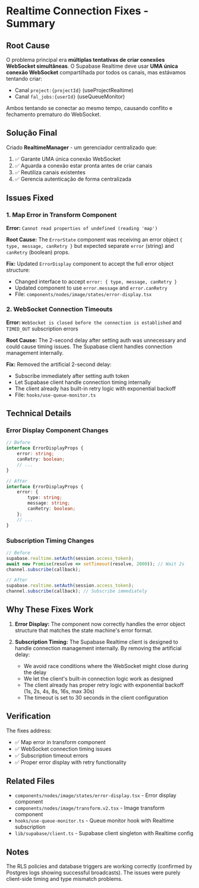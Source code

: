 # Realtime Connection Fixes - Summary

## Root Cause

O problema principal era **múltiplas tentativas de criar conexões WebSocket simultâneas**. O Supabase Realtime deve usar **UMA única conexão WebSocket** compartilhada por todos os canais, mas estávamos tentando criar:
- Canal `project:{projectId}` (useProjectRealtime)
- Canal `fal_jobs:{userId}` (useQueueMonitor)

Ambos tentando se conectar ao mesmo tempo, causando conflito e fechamento prematuro do WebSocket.

## Solução Final

Criado **RealtimeManager** - um gerenciador centralizado que:
1. ✅ Garante UMA única conexão WebSocket
2. ✅ Aguarda a conexão estar pronta antes de criar canais
3. ✅ Reutiliza canais existentes
4. ✅ Gerencia autenticação de forma centralizada

## Issues Fixed

### 1. Map Error in Transform Component
**Error:** `Cannot read properties of undefined (reading 'map')`

**Root Cause:** The `ErrorState` component was receiving an error object `{ type, message, canRetry }` but expected separate `error` (string) and `canRetry` (boolean) props.

**Fix:** Updated `ErrorDisplay` component to accept the full error object structure:
- Changed interface to accept `error: { type, message, canRetry }`
- Updated component to use `error.message` and `error.canRetry`
- File: `components/nodes/image/states/error-display.tsx`

### 2. WebSocket Connection Timeouts
**Error:** `WebSocket is closed before the connection is established` and `TIMED_OUT` subscription errors

**Root Cause:** The 2-second delay after setting auth was unnecessary and could cause timing issues. The Supabase client handles connection management internally.

**Fix:** Removed the artificial 2-second delay:
- Subscribe immediately after setting auth token
- Let Supabase client handle connection timing internally
- The client already has built-in retry logic with exponential backoff
- File: `hooks/use-queue-monitor.ts`

## Technical Details

### Error Display Component Changes
```typescript
// Before
interface ErrorDisplayProps {
    error: string;
    canRetry: boolean;
    // ...
}

// After
interface ErrorDisplayProps {
    error: {
        type: string;
        message: string;
        canRetry: boolean;
    };
    // ...
}
```

### Subscription Timing Changes
```typescript
// Before
supabase.realtime.setAuth(session.access_token);
await new Promise(resolve => setTimeout(resolve, 2000)); // Wait 2s
channel.subscribe(callback);

// After
supabase.realtime.setAuth(session.access_token);
channel.subscribe(callback); // Subscribe immediately
```

## Why These Fixes Work

1. **Error Display:** The component now correctly handles the error object structure that matches the state machine's error format.

2. **Subscription Timing:** The Supabase Realtime client is designed to handle connection management internally. By removing the artificial delay:
   - We avoid race conditions where the WebSocket might close during the delay
   - We let the client's built-in connection logic work as designed
   - The client already has proper retry logic with exponential backoff (1s, 2s, 4s, 8s, 16s, max 30s)
   - The timeout is set to 30 seconds in the client configuration

## Verification

The fixes address:
- ✅ Map error in transform component
- ✅ WebSocket connection timing issues
- ✅ Subscription timeout errors
- ✅ Proper error display with retry functionality

## Related Files
- `components/nodes/image/states/error-display.tsx` - Error display component
- `components/nodes/image/transform.v2.tsx` - Image transform component
- `hooks/use-queue-monitor.ts` - Queue monitor hook with Realtime subscription
- `lib/supabase/client.ts` - Supabase client singleton with Realtime config

## Notes

The RLS policies and database triggers are working correctly (confirmed by Postgres logs showing successful broadcasts). The issues were purely client-side timing and type mismatch problems.
